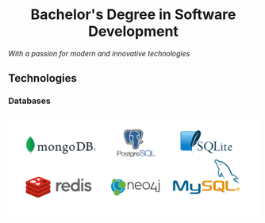 <h1 align="center">Bachelor's Degree in Software Development</h1>
<em align="center">With a passion for modern and innovative technologies</em>



## Technologies

### Databases
![databases](assets/databases.png)
